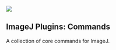 [![](http://jenkins.imagej.net/job/ImageJ-plugins-commands/lastBuild/badge/icon)](http://jenkins.imagej.net/job/ImageJ-plugins-commands/)

ImageJ Plugins: Commands
------------------------

A collection of core commands for ImageJ.

